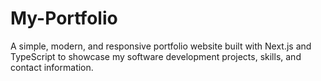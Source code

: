 # My-Portfolio
A simple, modern, and responsive portfolio website built with Next.js and TypeScript to showcase my software development projects, skills, and contact information.
